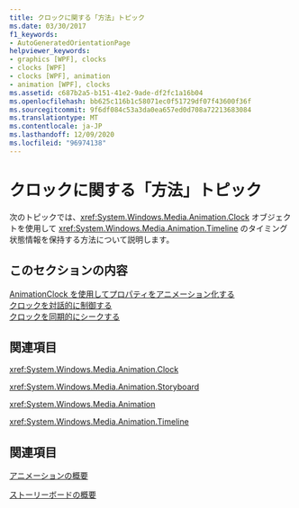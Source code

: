 ```yaml
---
title: クロックに関する「方法」トピック
ms.date: 03/30/2017
f1_keywords:
- AutoGeneratedOrientationPage
helpviewer_keywords:
- graphics [WPF], clocks
- clocks [WPF]
- clocks [WPF], animation
- animation [WPF], clocks
ms.assetid: c687b2a5-b151-41e2-9ade-df2fc1a16b04
ms.openlocfilehash: bb625c116b1c58071ec0f51729df07f43600f36f
ms.sourcegitcommit: 9f6df084c53a3da0ea657ed0d708a72213683084
ms.translationtype: MT
ms.contentlocale: ja-JP
ms.lasthandoff: 12/09/2020
ms.locfileid: "96974138"
---
```

# <a name="clocks-how-to-topics"></a>クロックに関する「方法」トピック
次のトピックでは、<xref:System.Windows.Media.Animation.Clock> オブジェクトを使用して <xref:System.Windows.Media.Animation.Timeline> のタイミング状態情報を保持する方法について説明します。  
  
## <a name="in-this-section"></a>このセクションの内容  
 [AnimationClock を使用してプロパティをアニメーション化する](how-to-animate-a-property-by-using-an-animationclock.md)  
 [クロックを対話的に制御する](how-to-interactively-control-a-clock.md)  
 [クロックを同期的にシークする](how-to-seek-a-clock-synchronously.md)  
  
## <a name="reference"></a>関連項目  
 <xref:System.Windows.Media.Animation.Clock>  
  
 <xref:System.Windows.Media.Animation.Storyboard>  
  
 <xref:System.Windows.Media.Animation>  
  
 <xref:System.Windows.Media.Animation.Timeline>  
  
## <a name="related-sections"></a>関連項目  
 [アニメーションの概要](animation-overview.md)  
  
 [ストーリーボードの概要](storyboards-overview.md)
